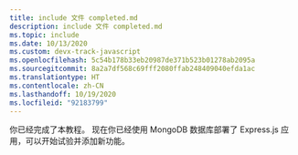```yaml
---
title: include 文件 completed.md
description: include 文件 completed.md
ms.topic: include
ms.date: 10/13/2020
ms.custom: devx-track-javascript
ms.openlocfilehash: 5c54b178b33eb20987de371b523b01278ab2095a
ms.sourcegitcommit: 8a2a7df568c69fff2080ffab248409040efda1ac
ms.translationtype: HT
ms.contentlocale: zh-CN
ms.lasthandoff: 10/19/2020
ms.locfileid: "92183799"
---
```

你已经完成了本教程。 现在你已经使用 MongoDB 数据库部署了 Express.js 应用，可以开始试验并添加新功能。 